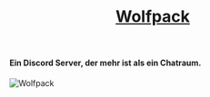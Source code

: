 <header class="header active" data-header="">
  <div class="container">
    <h1> <a href="https://wolfpack-rudel.eu" class="logo" style="text-align:center"><center>Wolfpack</center></a> </h1>
    </div>
</header>
      <h4>Ein Discord Server, der mehr ist als ein Chatraum.</h4>
      <img src="https://wolfpack-rudel.eu/HH.jpg" target-"blank alt="Wolfpack">

<!--

**Here are some ideas to get you started:**

🙋‍♀️ A short introduction - what is your organization all about?
🌈 Contribution guidelines - how can the community get involved?
👩‍💻 Useful resources - where can the community find your docs? Is there anything else the community should know?
🍿 Fun facts - what does your team eat for breakfast?
🧙 Remember, you can do mighty things with the power of [Markdown](https://docs.github.com/github/writing-on-github/getting-started-with-writing-and-formatting-on-github/basic-writing-and-formatting-syntax)
-->
